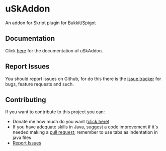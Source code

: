 # uSkAddon
An addon for Skript plugin for Bukkit/Spigot
## Documentation
Click [here](http://uskaddon.rublitio.it/) for the documentation of uSkAddon.

## Report Issues
You should report issues on Github, for do this there is the [issue tracker](https://github.com/Leomixer17/uSkAddon/issues) for bugs, feature requests and such.

## Contributing
If you want to contribute to this project you can:
* Donate me how much do you want ([click here](https://www.paypal.com/cgi-bin/webscr?cmd=_s-xclick&hosted_button_id=DG5M65FKZF42S))
* If you have adequate skills in Java, suggest a code improvement if it's needed making a [pull request](https://github.com/Leomixer17/uSkAddon/pulls); remember to use tabs as indentation in java files
* [Report Issues](https://github.com/Leomixer17/uSkAddon/issues)
